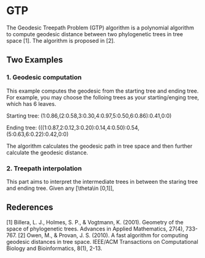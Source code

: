 # GTP
The Geodesic Treepath Problem (GTP) algorithm is a polynomial algorithm to compute geodesic distance between two phylogenetic trees in tree space [1]. The algorithm is proposed in [2].

## Two Examples 

### 1. Geodesic computation 

This example computes the geodesic from the starting tree and ending tree. For example, you may choose the folloing trees as your starting/enging tree, which has 6 leaves. 

Starting tree: (1:0.86,(2:0.58,3:0.30,4:0.97,5:0.50,6:0.86):0.41,0:0)

Ending tree: (((1:0.87,2:0.12,3:0.20):0.14,4:0.50):0.54,(5:0.63,6:0.22):0.42,0:0)

The algorithm calculates the geodesic path in tree space and then further calculate the geodesic distance. 

### 2. Treepath interpolation

This part aims to interpret the intermediate trees in between the staring tree and ending tree. Given any \[\theta\in [0,1]\],

## Rederences
[1] Billera, L. J., Holmes, S. P., & Vogtmann, K. (2001). Geometry of the space of phylogenetic trees. Advances in Applied Mathematics, 27(4), 733-767.
[2] Owen, M., & Provan, J. S. (2010). A fast algorithm for computing geodesic distances in tree space. IEEE/ACM Transactions on Computational Biology and Bioinformatics, 8(1), 2-13.
